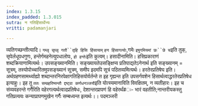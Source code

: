 ```yaml
---
index: 1.3.15
index_padded: 1.3.015
sutra: न गतिहिंसार्थेभ्यः
vritti: padamanjari

---
```

व्यतिगच्छन्तीत्यादि। `गम्लृ सृप्लृ गतौ``तृहि हिसि हिंसायाम्` `हन हिंसागत्योः`,गमेः `इषुगमियमां छः``छे च`इति तुक्, सृपेर्लधूपधगुणः, हन्तेर्गमहनेत्युपधालोपः, `हो हन्तेः`इति कुत्वम्।
हसादीनामिति। हसिप्रकाराणं शब्दक्रियाणामित्यर्थः।
उपसङ्ख्यानमिति। सङ्ख्यायतेउसङ्क्षिप्य प्रतिपाद्यतेऽनेनार्थ इति सङ्ख्यानम् = सूत्रम्, तस्योपोच्चारितमुपसङ्ख्यानं सूत्रम्, समीप इदमपि सूत्रं पठितव्यमित्यर्थः। हरतेरप्रतिषेघ इति। अर्थग्रहणसामर्थ्याह्यो शब्दान्तरनिरपेक्षागतिहिसयोर्वर्तन्ते त इह गृह्यन्त इति उपसर्गवशेन हिसार्थत्वाद्धरतेरप्रतिषेध इत्याहुः। इह तु `ततः सम्प्रहरिष्यन्तौ द्दष्ट्वा कर्णधनञ्जयौ`इति योत्स्यमानाविति विवक्षितम्, न व्यतीहारः। इह च संव्यवहरन्ते गर्गैरिति वहेरगत्यर्थत्वादप्रतिषेधः, देशान्तरप्रापणं हि वहेरर्थं#ः- भारं वहतीति;नान्तरीयकस्तु गतिप्रत्ययः कन्याप्रापणमुखेन गर्गैः सम्बध्यन्त इत्यर्थः।।
पदमञ्जरी